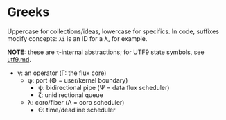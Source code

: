 # Greeks
Uppercase for collections/ideas, lowercase for specifics. In code, suffixes modify concepts: `λi` is an ID for a λ, for example.

**NOTE:** these are τ-internal abstractions; for UTF9 state symbols, see [utf9.md](utf9.md).

+ γ: an operator (Γ: the flux core)
  + φ: port (Φ = user/kernel boundary)
    + ψ: bidirectional pipe (Ψ = data flux scheduler)
    + ζ: unidirectional queue
  + λ: coro/fiber (Λ = coro scheduler)
    + Θ: time/deadline scheduler
